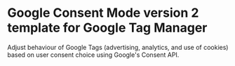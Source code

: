 # Google Consent Mode version 2 template for Google Tag Manager

Adjust behaviour of Google Tags (advertising, analytics, and use of cookies) based on user consent choice using Google's Consent API.
